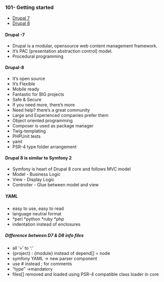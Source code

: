 ### 101- Getting started
* [Drupal 7](https://www.drupal.org/docs/7)
* [Drupal 8](https://www.drupal.org/docs/8)

#### Drupal -7
* Drupal is a modular, opensource web content management framework. 
* It’s PAC [presentation abstraction control] model.
* Procedural programming
#### Drupal-8
* It’s open source
* It’s Flexible
* Mobile ready
* Fantastic for BIG projects
* Safe & Secure
* If you need more, there’s more
* Need help? there’s a great community
* Large and Experienced companies prefer them
* Object oriented programming
* Composer is used as package manager
* Twig-templating
* PHPUnit tests
* yaml
* PSR-4 type folder arrangement

#### Drupal 8 is similar to Symfony 2

* Symfony is heart of Drupal 8 core and follows MVC model
* Model - Business Logic
* View - Display Logic
* Controller - Glue between model and view

##### YAML

* easy to use, easy to read
* language neutral format
* *perl *python *ruby *php
* indentation instead of enclosures

##### Difference between D7 & D8 info files

* all ‘=’ to ‘:'
* {project} : {module} instead of depend[] = node
* symfony YAML → new parser component
* use # instead  ; for comments
* “type” →mandatory
* files[] removed and loaded using PSR-4 compatible class loader in core
